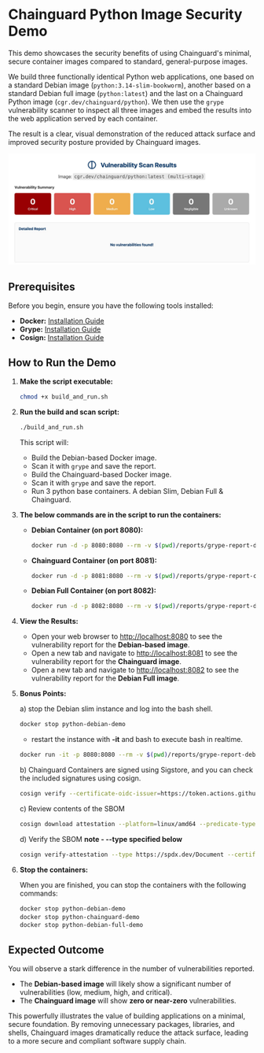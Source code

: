 
# Chainguard Python Image Security Demo

This demo showcases the security benefits of using Chainguard's minimal, secure container images compared to standard, general-purpose images.

We build three functionally identical Python web applications, one based on a standard Debian image (`python:3.14-slim-bookworm`), another based on a standard Debian full image (`python:latest`) and the last on a Chainguard Python image (`cgr.dev/chainguard/python`). We then use the `grype` vulnerability scanner to inspect all three images and embed the results into the web application served by each container.

The result is a clear, visual demonstration of the reduced attack surface and improved security posture provided by Chainguard images.

![Alt text](images/image.png)

## Prerequisites

Before you begin, ensure you have the following tools installed:

*   **Docker:** [Installation Guide](https://docs.docker.com/engine/install/)
*   **Grype:** [Installation Guide](https://github.com/anchore/grype)
*   **Cosign:** [Installation Guide](https://github.com/sigstore/cosign)

## How to Run the Demo

1.  **Make the script executable:**

    ```bash
    chmod +x build_and_run.sh
    ```

2.  **Run the build and scan script:**

    ```bash
    ./build_and_run.sh
    ```

    This script will:
    *   Build the Debian-based Docker image.
    *   Scan it with `grype` and save the report.
    *   Build the Chainguard-based Docker image.
    *   Scan it with `grype` and save the report.
    *   Run 3 python base containers. A debian Slim, Debian Full & Chainguard.

3.  **The below commands are in the script to run the containers:**

    *   **Debian Container (on port 8080):**

        ```bash
        docker run -d -p 8080:8080 --rm -v $(pwd)/reports/grype-report-debian.json:/app/grype-report.json:ro --name python-debian-demo python-debian-demo
        ```

    *   **Chainguard Container (on port 8081):**

        ```bash
        docker run -d -p 8081:8080 --rm -v $(pwd)/reports/grype-report-chainguard.json:/app/grype-report.json:ro --name python-chainguard-demo python-chainguard-demo
        ```

    *   **Debian Full Container (on port 8082):**

        ```bash
        docker run -d -p 8082:8080 --rm -v $(pwd)/reports/grype-report-debian-full.json:/app/grype-report.json:ro --name python-debian-full-demo python-debian-full-demo
        ```

4.  **View the Results:**

    *   Open your web browser to [http://localhost:8080](http://localhost:8080) to see the vulnerability report for the **Debian-based image**.
    *   Open a new tab and navigate to [http://localhost:8081](http://localhost:8081) to see the vulnerability report for the **Chainguard image**.
    *   Open a new tab and navigate to [http://localhost:8082](http://localhost:8082) to see the vulnerability report for the **Debian Full image**.

5. **Bonus Points:**

    a)  stop the Debian slim instance and log into the bash shell. 
    ```bash
    docker stop python-debian-demo
    ```

    *   restart the instance with **-it** and bash to execute bash in realtime. 
    ```bash
    docker run -it -p 8080:8080 --rm -v $(pwd)/reports/grype-report-debian.json:/app/grype-report.json:ro --name python-debian-demo python-debian-demo bash
    ```

    b)  Chainguard Containers are signed using Sigstore, and you can check the included signatures using cosign.
    ```bash
    cosign verify --certificate-oidc-issuer=https://token.actions.githubusercontent.com --certificate-identity=https://github.com/chainguard-images/images/.github/workflows/release.yaml@refs/heads/main cgr.dev/chainguard/python | jq
    ```

    c)  Review contents of the SBOM 
    ```bash
    cosign download attestation --platform=linux/amd64 --predicate-type=https://spdx.dev/Document cgr.dev/chainguard/python | jq -r .payload | base64 -d | jq .predicate
    ```

    d)  Verify the SBOM **note - --type specified below**
    ```bash
    cosign verify-attestation --type https://spdx.dev/Document --certificate-oidc-issuer=https://token.actions.githubusercontent.com --certificate-identity=https://github.com/chainguard-images/images/.github/workflows/release.yaml@refs/heads/main cgr.dev/chainguard/python    ```

6.  **Stop the containers:**

    When you are finished, you can stop the containers with the following commands:

    ```bash
    docker stop python-debian-demo
    docker stop python-chainguard-demo
    docker stop python-debian-full-demo
    ```

## Expected Outcome

You will observe a stark difference in the number of vulnerabilities reported.

*   The **Debian-based image** will likely show a significant number of vulnerabilities (low, medium, high, and critical).
*   The **Chainguard image** will show **zero or near-zero** vulnerabilities.

This powerfully illustrates the value of building applications on a minimal, secure foundation. By removing unnecessary packages, libraries, and shells, Chainguard images dramatically reduce the attack surface, leading to a more secure and compliant software supply chain.
